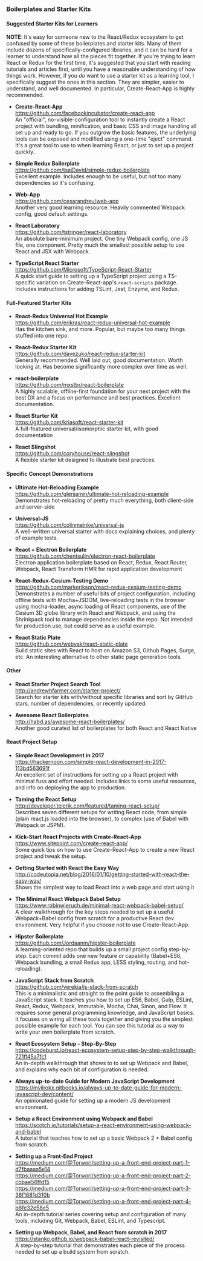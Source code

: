 ### Boilerplates and Starter Kits


#### Suggested Starter Kits for Learners

**NOTE**: It's easy for someone new to the React/Redux ecosystem to get confused by some of these boilerplates and starter kits.  Many of them include dozens of specifically-configured libraries, and it can be hard for a learner to understand how all the pieces fit together.  If you're trying to learn React or Redux for the first time, it's suggested that you start with reading tutorials and articles first, until you have a reasonable understanding of how things work.  However, if you _do_ want to use a starter kit as a learning tool, I specifically suggest the ones in this section.  They are simpler, easier to understand, and well documented.  In particular, Create-React-App is highly recommended.

- **Create-React-App**  
  https://github.com/facebookincubator/create-react-app  
  An "official", no-visible-configuration tool to instantly create a React project with bundling, minification, and basic CSS and image handling all set up and ready to go.  If you outgrow the basic features, the underlying tools can be exposed and modified using a one-time "eject" command.  It's a great tool to use to when learning React, or just to set up a project quickly. 

- **Simple Redux Boilerplate**  
  https://github.com/tsaiDavid/simple-redux-boilerplate  
  Excellent example.  Includes enough to be useful, but not too many dependencies so it's confusing.
  
- **Web-App**  
  https://github.com/cesarandreu/web-app  
  Another very good learning resource.  Heavily commented Webpack config, good default settings.
  
- **React Laboratory**  
  https://github.com/tstringer/react-laboratory  
  An absolute bare-minimum project.  One tiny Webpack config, one JS file, one component.  Pretty much the smallest possible setup to use React and JSX with Webpack.
  
- **TypeScript React Starter**  
  https://github.com/Microsoft/TypeScript-React-Starter  
  A quick start guide to setting up a TypeScript project using a TS-specific variation on Create-React-app's `react-scripts` package.  Includes instructions for adding TSLint, Jest, Enzyme, and Redux.
  
  
  
#### Full-Featured Starter Kits

- **React-Redux Universal Hot Example**  
  https://github.com/erikras/react-redux-universal-hot-example  
  Has the kitchen sink, and more.  Popular, but maybe too many things stuffed into one repo.
  
- **React-Redux Starter Kit**  
  https://github.com/davezuko/react-redux-starter-kit  
  Generally recommended.  Well laid out, good documentation.  Worth looking at.  Has become significantly more complex over time as well.
  
- **react-boilerplate**  
  https://github.com/mxstbr/react-boilerplate  
  A highly scalable, offline-first foundation for your next project with the best DX and a focus on performance and best practices.  Excellent documentation.
  
- **React Starter Kit**  
  https://github.com/kriasoft/react-starter-kit  
  A full-featured universal/isomorphic starter kit, with good documentation
  
- **React Slingshot**  
  https://github.com/coryhouse/react-slingshot  
  A flexible starter kit designed to illustrate best practices.


#### Specific Concept Demonstrations
  
- **Ultimate Hot-Reloading Example**  
  https://github.com/glenjamin/ultimate-hot-reloading-example  
  Demonstrates hot-reloading of pretty much everything, both client-side and server-side
  
- **Universal-JS**  
  https://github.com/colinmeinke/universal-js  
  A well-written universal starter with docs explaining choices, and plenty of example tests.

- **React + Electron Boilerplate**  
  https://github.com/chentsulin/electron-react-boilerplate  
  Electron application boilerplate based on React, Redux, React Router, Webpack, React Transform HMR for rapid application development

- **React-Redux-Cesium-Testing Demo**  
  https://github.com/markerikson/react-redux-cesium-testing-demo  
  Demonstrates a number of useful bits of project configuration, including offline tests with Mocha+JSDOM, live-reloading tests in the browser using mocha-loader, async loading of React components, use of the Cesium 3D globe library with React and Webpack, and using the Shrinkpack tool to manage dependencies inside the repo.  Not intended for production use, but could serve as a useful example.

- **React Static Plate**  
  https://github.com/webyak/react-static-plate  
  Build static sites with React to host on Amazon S3, Github Pages, Surge, etc.  An interesting alternative to other static page generation tools.


#### Other

- **React Starter Project Search Tool**  
  http://andrewhfarmer.com/starter-project/  
  Search for starter kits with/without specific libraries and sort by GitHub stars, number of dependencies, or recently updated.
  
- **Awesome React Boilerplates**  
  http://habd.as/awesome-react-boilerplates/  
  Another good curated list of boilerplates for both React and React Native
  
  
  
#### React Project Setup

- **Simple React Development in 2017**  
  https://hackernoon.com/simple-react-development-in-2017-113bd563691f  
  An excellent set of instructions for setting up a React project with minimal fuss and effort needed.  Includes links to some useful resources, and info on deploying the app to production.
  
- **Taming the React Setup**  
  http://developer.telerik.com/featured/taming-react-setup/  
  Describes seven different setups for writing React code, from simple (plain react.js loaded into the browser), to complex (use of Babel with Webpack or JSPM).
  
- **Kick-Start React Projects with Create-React-App**  
  https://www.sitepoint.com/create-react-app/  
  Some quick tips on how to use Create-React-App to create a new React project and tweak the setup.
  
- **Getting Started with React the Easy Way**  
  http://codeutopia.net/blog/2016/01/10/getting-started-with-react-the-easy-way/  
  Shows the simplest way to load React into a web page and start using it
  
- **The Minimal React Webpack Babel Setup**  
  https://www.robinwieruch.de/minimal-react-webpack-babel-setup/  
  A clear walkthrough for the key steps needed to set up a useful Webpack+Babel config from scratch for a productive React dev environment.  Very helpful if you choose not to use Create-React-App.
  
- **Hipster Boilerplate**  
  https://github.com/Jordaanm/hipster-boilerplate  
  A learning-oriented repo that builds up a small project config step-by-step.  Each commit adds one new feature or capability (Babel+ES6, Webpack bundling, a small Redux app, LESS styling, routing, and hot-reloading).  
  
- **JavaScript Stack from Scratch**  
  https://github.com/verekia/js-stack-from-scratch  
  This is a minimalistic and straight to the point guide to assembling a JavaScript stack. It teaches you how to set up ES6, Babel, Gulp, ESLint, React, Redux, Webpack, Immutable, Mocha, Chai, Sinon, and Flow. It requires some general programming knowledge, and JavaScript basics. It focuses on wiring all these tools together and giving you the simplest possible example for each tool. You can see this tutorial as a way to write your own boilerplate from scratch.

- **React Ecosystem Setup - Step-By-Step**  
  https://codeburst.io/react-ecosystem-setup-step-by-step-walkthrough-721ff45a7fc1  
  An in-depth walkthrough that shows to to set up Webpack and Babel, and explains why each bit of configuration is needed.
  
- **Always up-to-date Guide for Modern JavaScript Development**  
  https://mvilrokx.gitbooks.io/always-up-to-date-guide-for-modern-javascript-dev/content/  
  An opinionated guide for setting up a modern JS development environment.
  
- **Setup a React Environment using Webpack and Babel**  
  https://scotch.io/tutorials/setup-a-react-environment-using-webpack-and-babel  
  A tutorial that teaches how to set up a basic Webpack 2 + Babel config from scratch.
  
- **Setting up a Front-End Project**  
  https://medium.com/@Torwori/setting-up-a-front-end-project-part-1-d7fbaaaa5e14  
  https://medium.com/@Torwori/setting-up-a-front-end-project-part-2-cbbae56ffd15  
  https://medium.com/@Torwori/setting-up-a-front-end-project-part-3-38f1681d310b  
  https://medium.com/@Torwori/setting-up-a-front-end-project-part-4-b6fe32e58e5  
  An in-depth tutorial series covering setup and configuration of many tools, including Git, Webpack, Babel, ESLint, and Typescript.
  
- **Setting up Webpack, Babel, and React from scratch in 2017**  
  https://stanko.github.io/webpack-babel-react-revisited/  
  A step-by-step tutorial that demonstrates each piece of the process needed to set up a build system from scratch.
